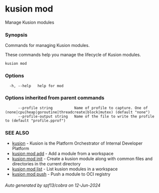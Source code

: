 # kusion mod

Manage Kusion modules

### Synopsis

Commands for managing Kusion modules.

 These commands help you manage the lifecycle of Kusion modules.

```
kusion mod
```

### Options

```
  -h, --help   help for mod
```

### Options inherited from parent commands

```
      --profile string          Name of profile to capture. One of (none|cpu|heap|goroutine|threadcreate|block|mutex) (default "none")
      --profile-output string   Name of the file to write the profile to (default "profile.pprof")
```

### SEE ALSO

* [kusion](index.md)	 - Kusion is the Platform Orchestrator of Internal Developer Platform
* [kusion mod add](kusion-mod-add.md)	 - Add a module from a workspace
* [kusion mod init](kusion-mod-init.md)	 - Create a kusion module along with common files and directories in the current directory
* [kusion mod list](kusion-mod-list.md)	 - List kusion modules in a workspace 
* [kusion mod push](kusion-mod-push.md)	 - Push a module to OCI registry


###### Auto generated by spf13/cobra on 12-Jun-2024
